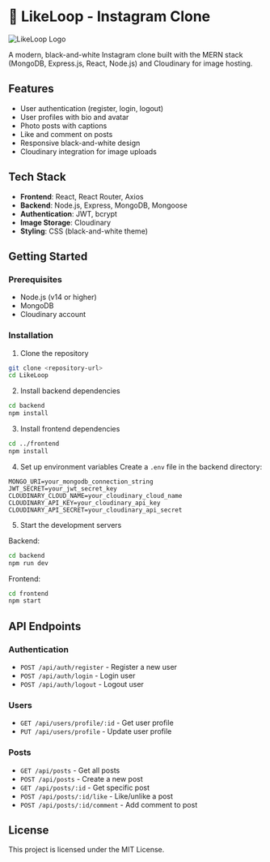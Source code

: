 # 📸 LikeLoop - Instagram Clone

![LikeLoop Logo](https://img.shields.io/badge/LikeLoop-Instagram%20Clone-black?style=for-the-badge)

A modern, black-and-white Instagram clone built with the MERN stack (MongoDB, Express.js, React, Node.js) and Cloudinary for image hosting.

## Features

- User authentication (register, login, logout)
- User profiles with bio and avatar
- Photo posts with captions
- Like and comment on posts
- Responsive black-and-white design
- Cloudinary integration for image uploads

## Tech Stack

- **Frontend**: React, React Router, Axios
- **Backend**: Node.js, Express, MongoDB, Mongoose
- **Authentication**: JWT, bcrypt
- **Image Storage**: Cloudinary
- **Styling**: CSS (black-and-white theme)

## Getting Started

### Prerequisites

- Node.js (v14 or higher)
- MongoDB
- Cloudinary account

### Installation

1. Clone the repository
```bash
git clone <repository-url>
cd LikeLoop
```

2. Install backend dependencies
```bash
cd backend
npm install
```

3. Install frontend dependencies
```bash
cd ../frontend
npm install
```

4. Set up environment variables
Create a `.env` file in the backend directory:
```
MONGO_URI=your_mongodb_connection_string
JWT_SECRET=your_jwt_secret_key
CLOUDINARY_CLOUD_NAME=your_cloudinary_cloud_name
CLOUDINARY_API_KEY=your_cloudinary_api_key
CLOUDINARY_API_SECRET=your_cloudinary_api_secret
```

5. Start the development servers

Backend:
```bash
cd backend
npm run dev
```

Frontend:
```bash
cd frontend
npm start
```

## API Endpoints

### Authentication
- `POST /api/auth/register` - Register a new user
- `POST /api/auth/login` - Login user
- `POST /api/auth/logout` - Logout user

### Users
- `GET /api/users/profile/:id` - Get user profile
- `PUT /api/users/profile` - Update user profile

### Posts
- `GET /api/posts` - Get all posts
- `POST /api/posts` - Create a new post
- `GET /api/posts/:id` - Get specific post
- `POST /api/posts/:id/like` - Like/unlike a post
- `POST /api/posts/:id/comment` - Add comment to post

## License

This project is licensed under the MIT License.

